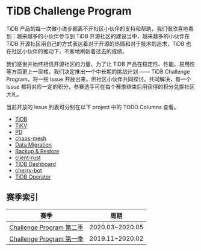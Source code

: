 # TiDB Challenge Program

TiDB 产品的每一次微小进步都离不开社区小伙伴的支持和帮助，我们很欣喜地看到：越来越多的小伙伴参与到 TiDB 开源社区的建设当中，越来越多的小伙伴在 TiDB 开源社区用自己的方式表达着对于开源的热情和对于技术的追求，TiDB 也在社区小伙伴的推动下，不断地刷新着过去的成绩。

我们感谢并始终相信开源社区的力量，为了让 TiDB 产品在稳定性、性能、易用性等方面更上一层楼，我们决定推出一个中长期的挑战计划 —— TiDB Challenge Program，将一些 Issue 开放出来，供社区小伙伴共同探讨，共同解决，每一个 Issue 都将对应一定的积分，参赛选手可在每个赛季结束后用获得的积分兑换社区大礼。

当前开放的 Issue 列表可分别在以下 project 中的 TODO Columns 查看。

- [TiDB](https://github.com/pingcap/tidb/projects/26)
- [TiKV](https://github.com/tikv/tikv/projects/20)
- [PD](https://github.com/pingcap/pd/projects/2)
- [chaos-mesh](https://github.com/pingcap/chaos-mesh/projects/14)
- [Data Migration](https://github.com/pingcap/dm/projects/1)
- [Backup & Restore](https://github.com/pingcap/br/projects/1)
- [client-rust](https://github.com/tikv/client-rust/projects/3)
- [TiDB Dashboard](https://github.com/pingcap-incubator/tidb-dashboard/projects/17)
- [cherry-bot](https://github.com/pingcap-incubator/cherry-bot/projects/1)
- [TiDB Operator](https://github.com/pingcap/tidb-operator/projects/4)

## 赛季索引

| 赛季                                                         | 周期            |
| ------------------------------------------------------------ | --------------- |
| [Challenge Program 第二季](challenge-program-season-2-cn.md) | 2020.03~2020.05 |
| [Challenge Program 第一季](challenge-program-season-1-cn.md) | 2019.11~2020.02 |
